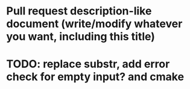 # Pull request description-like document (write/modify whatever you want, including this title)

# TODO: replace substr, add error check for empty input? and cmake
